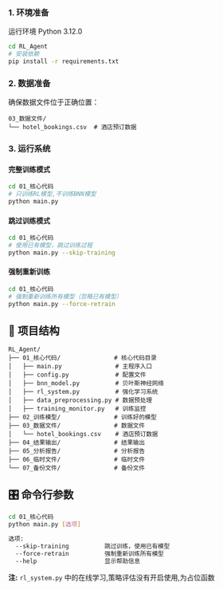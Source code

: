 ### 1. 环境准备
运行环境 Python 3.12.0
```bash
cd RL_Agent
# 安装依赖
pip install -r requirements.txt
```

### 2. 数据准备

确保数据文件位于正确位置：
```
03_数据文件/
└── hotel_bookings.csv  # 酒店预订数据
```

### 3. 运行系统

#### 完整训练模式
```bash
cd 01_核心代码
# 只训练RL模型,不训练BNN模型
python main.py
```

#### 跳过训练模式
```bash
cd 01_核心代码
# 使用已有模型，跳过训练过程
python main.py --skip-training
```

#### 强制重新训练
```bash
cd 01_核心代码
# 强制重新训练所有模型（忽略已有模型）
python main.py --force-retrain
```

## 📁 项目结构

```
RL_Agent/
├── 01_核心代码/               # 核心代码目录
│   ├── main.py               # 主程序入口
│   ├── config.py             # 配置文件
│   ├── bnn_model.py          # 贝叶斯神经网络
│   ├── rl_system.py          # 强化学习系统
│   ├── data_preprocessing.py # 数据预处理
│   ├── training_monitor.py   # 训练监控
├── 02_训练模型/               # 训练好的模型
├── 03_数据文件/               # 数据文件
│   └── hotel_bookings.csv    # 酒店预订数据
├── 04_结果输出/               # 结果输出
├── 05_分析报告/               # 分析报告
├── 06_临时文件/               # 临时文件
└── 07_备份文件/               # 备份文件
```


## 🎛️ 命令行参数

```bash
cd 01_核心代码
python main.py [选项]

选项:
  --skip-training          跳过训练，使用已有模型
  --force-retrain          强制重新训练所有模型
  --help                   显示帮助信息
```

**注:**  ```rl_system.py``` 中的在线学习,策略评估没有开启使用,为占位函数

